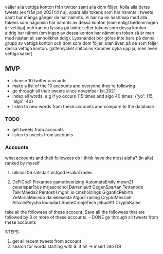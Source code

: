 väljer alla vettiga konton från twitter samt alla dom följer. Kolla alla deras tweets (ex från jan 2021 till nu), spara alla tokens som har nämnts i tweets samt hur många gånger de har nämnts. Vi har nu en hashmap med alla tokens som någonsin har nämnts av dessa konton (som enligt bedömningen är vettiga) och kan nu lyssna på twitter efter tokens som dessa konton aldrig har nämnt (om ingen av dessa konton har nämnt en token så är man med nästan all sannolikhet tidig). Lyssnandet bör göras inte bara på denna grupp av vettiga konton och dom som dom följer, utan även på de som följer dessa vettiga konton. (jättemycket shitcoins kommer dyka upp ja, men även vettiga saker)

## MVP

-   choose 10 twitter accounts
-   make a list of the 10 accounts and everyone they're following
-   go through all their tweets since november 1st 2021
-   index all words, e.g if yo occurs 115 times and algo 40 times: {'yo': 115, 'algo': 40}
-   listen to new words from these accounts and compare to the database

### TODO

-   get tweets from accounts
-   listen to tweets from accounts

### Accounts

what accounts and their followees do i think have the most alpha? (in alts)
ranked by myself

1.  blknoiz06
    satsdart
    dcfgod
    HsakaTrades

2.  DeFiGod1
    Fiskantes
    gametheorizing
    AutomataEmily
    mewn21
    ceterispar1bus
    mrjasonchoi
    Darrenlautf
    DegenSpartan
    Tetranode
    TaikiMaeda2
    Pentosh1
    mgnr_io
    cmsholdings
    GiganticRebirth
    ZeMariaMacedo
    danielesesta
    AlgodTrading
    CryptoMessiah
    AltcoinPsycho
    loomdart
    AndreCronjeTech
    jebus911
    CryptoKaleo

take all the followees of these account. Save all the followees that are followed by 3 or more of these accounts. - DONE
go through all tweets from these accounts

STEPS:

1. get all recent tweets from account
2. search for words starting with $. if hit -> insert into DB
